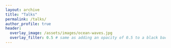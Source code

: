 ```yaml
---
layout: archive
title: "Talks"
permalink: /talks/
author_profile: true
header:
  overlay_image: /assets/images/ocean-waves.jpg
  overlay_filter: 0.5 # same as adding an opacity of 0.5 to a black background
---
```

